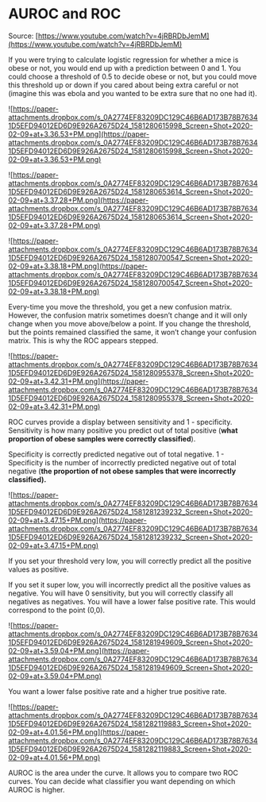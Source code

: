 # AUROC and ROC

Source: [https://www.youtube.com/watch?v=4jRBRDbJemM](https://www.youtube.com/watch?v=4jRBRDbJemM)

If you were trying to calculate logistic regression for whether a mice is obese or not, you would end up with a prediction between 0 and 1. You could choose a threshold of 0.5 to decide obese or not, but you could move this threshold up or down if you cared about being extra careful or not (imagine this was ebola and you wanted to be extra sure that no one had it).

![https://paper-attachments.dropbox.com/s_0A2774EF83209DC129C46B6AD173B78B76341D5EFD94012ED6D9E926A2675D24_1581280615998_Screen+Shot+2020-02-09+at+3.36.53+PM.png](https://paper-attachments.dropbox.com/s_0A2774EF83209DC129C46B6AD173B78B76341D5EFD94012ED6D9E926A2675D24_1581280615998_Screen+Shot+2020-02-09+at+3.36.53+PM.png)

![https://paper-attachments.dropbox.com/s_0A2774EF83209DC129C46B6AD173B78B76341D5EFD94012ED6D9E926A2675D24_1581280653614_Screen+Shot+2020-02-09+at+3.37.28+PM.png](https://paper-attachments.dropbox.com/s_0A2774EF83209DC129C46B6AD173B78B76341D5EFD94012ED6D9E926A2675D24_1581280653614_Screen+Shot+2020-02-09+at+3.37.28+PM.png)

![https://paper-attachments.dropbox.com/s_0A2774EF83209DC129C46B6AD173B78B76341D5EFD94012ED6D9E926A2675D24_1581280700547_Screen+Shot+2020-02-09+at+3.38.18+PM.png](https://paper-attachments.dropbox.com/s_0A2774EF83209DC129C46B6AD173B78B76341D5EFD94012ED6D9E926A2675D24_1581280700547_Screen+Shot+2020-02-09+at+3.38.18+PM.png)

Every-time you move the threshold, you get a new confusion matrix. However, the confusion matrix sometimes doesn’t change and it will only change when you move above/below a point. If you change the threshold, but the points remained classified the same, it won’t change your confusion matrix. This is why the ROC appears stepped.

![https://paper-attachments.dropbox.com/s_0A2774EF83209DC129C46B6AD173B78B76341D5EFD94012ED6D9E926A2675D24_1581280955378_Screen+Shot+2020-02-09+at+3.42.31+PM.png](https://paper-attachments.dropbox.com/s_0A2774EF83209DC129C46B6AD173B78B76341D5EFD94012ED6D9E926A2675D24_1581280955378_Screen+Shot+2020-02-09+at+3.42.31+PM.png)

ROC curves provide a display between sensitivity and 1 - specificity. Sensitivity is how many positive you predict out of total positive (**what proportion of obese samples were correctly classified**).

Specificity is correctly predicted negative out of total negative. 1 - Specificity is the number of incorrectly predicted negative out of total negative (**the proportion of not obese samples that were incorrectly classified).**  

![https://paper-attachments.dropbox.com/s_0A2774EF83209DC129C46B6AD173B78B76341D5EFD94012ED6D9E926A2675D24_1581281239232_Screen+Shot+2020-02-09+at+3.47.15+PM.png](https://paper-attachments.dropbox.com/s_0A2774EF83209DC129C46B6AD173B78B76341D5EFD94012ED6D9E926A2675D24_1581281239232_Screen+Shot+2020-02-09+at+3.47.15+PM.png)

If you set your threshold very low, you will correctly predict all the positive values as positive.

If you set it super low, you will incorrectly predict all the positive values as negative. You will have 0 sensitivity, but you will correctly classify all negatives as negatives. You will have a lower false positive rate. This would correspond to the point (0,0).

![https://paper-attachments.dropbox.com/s_0A2774EF83209DC129C46B6AD173B78B76341D5EFD94012ED6D9E926A2675D24_1581281949609_Screen+Shot+2020-02-09+at+3.59.04+PM.png](https://paper-attachments.dropbox.com/s_0A2774EF83209DC129C46B6AD173B78B76341D5EFD94012ED6D9E926A2675D24_1581281949609_Screen+Shot+2020-02-09+at+3.59.04+PM.png)

You want a lower false positive rate and a higher true positive rate.

![https://paper-attachments.dropbox.com/s_0A2774EF83209DC129C46B6AD173B78B76341D5EFD94012ED6D9E926A2675D24_1581282119883_Screen+Shot+2020-02-09+at+4.01.56+PM.png](https://paper-attachments.dropbox.com/s_0A2774EF83209DC129C46B6AD173B78B76341D5EFD94012ED6D9E926A2675D24_1581282119883_Screen+Shot+2020-02-09+at+4.01.56+PM.png)

AUROC is the area under the curve. It allows you to compare two ROC curves. You can decide what classifier you want depending on which AUROC is higher.